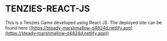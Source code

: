 # TENZIES-REACT-JS

This is a Tenzies Game developed using React JS. The deployed site can be found here ([https://steady-marshmallow-d4824d.netlify.app](https://steady-marshmallow-d4824d.netlify.app))
